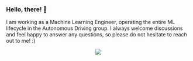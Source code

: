 ### Hello, there! 👋

I am working as a Machine Learning Engineer, operating the entire ML lifecycle in the Autonomous Driving group. 
I always welcome discussions and feel happy to answer any questions, so please do not hesitate to reach out to me! :)

<p align='center'>
  <img src="https://github-readme-stats.vercel.app/api?username=swyang50066&show_icons=true&theme=vue"/>
</p>
